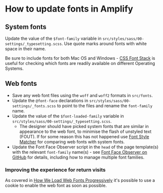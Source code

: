 # How to update fonts in Amplify

## System fonts

Update the value of the `$font-family` variable in `src/styles/sass/00-settings/_typesetting.scss`. Use quote marks around fonts with white space in their name.

Be sure to include fonts for both Mac OS and Windows - [CSS Font Stack](https://www.cssfontstack.com/) is useful for checking which fonts are readily available on different Operating Systems. 

## Web fonts

* Save any web font files using the `woff` and `woff2` formats in `src/fonts`.
* Update the `@font-face` declarations in `src/styles/sass/00-settings/_fonts.scss` to point to the files and rename the `font-family` name.
* Update the value of the `$font-loaded-family` variable in `src/styles/sass/00-settings/_typesetting.scss`.
  * The designer should have picked system fonts that are similar in appearance to the web font, to minimise the flash of unstyled text (FOUT). If for some reason this has not happened use [Font Style Matcher](https://meowni.ca/font-style-matcher/) for comparing web fonts with system fonts.
* Update the Font Face Observer script in the `head` of the page template(s) with the relevant `font-family` name(s) - see [Font Face Observer on GitHub](https://github.com/bramstein/fontfaceobserver) for details, including how to manage multiple font families.

### Improving the experience for return visits

As covered in [How We Load Web Fonts Progressively](https://www.filamentgroup.com/lab/font-events.html#last-step%3A-optimizing-return-visits) it's possible to use a cookie to enable the web font as soon as possible.
